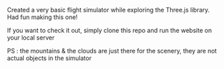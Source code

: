 Created a very basic flight simulator while exploring the Three.js library. Had fun making this one!

If you want to check it out, simply clone this repo and run the website on your local server

PS : the mountains & the clouds are just there for the scenery, they are not actual objects in the simulator

